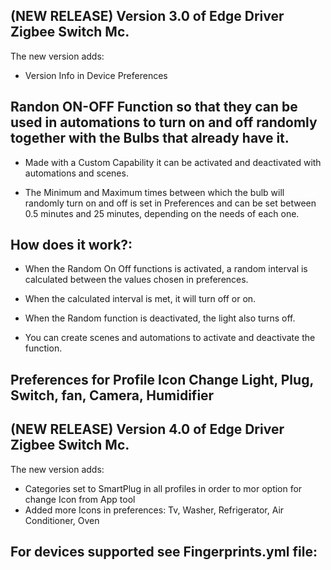 ## (NEW RELEASE) Version 3.0 of Edge Driver Zigbee Switch Mc.

The new version adds:

- Version Info in Device Preferences

## Randon ON-OFF Function so that they can be used in automations to turn on and off randomly together with the Bulbs that already have it.

- Made with a Custom Capability it can be activated and deactivated with automations and scenes.

- The Minimum and Maximum times between which the bulb will randomly turn on and off is set in Preferences and can be set between 0.5 minutes and 25 minutes, depending on the needs of each one.

## How does it work?:

- When the Random On Off functions is activated, a random interval is calculated between the values ​​chosen in preferences.

- When the calculated interval is met, it will turn off or on.

- When the Random function is deactivated, the light also turns off.

- You can create scenes and automations to activate and deactivate the function.

## Preferences for Profile Icon Change Light, Plug, Switch, fan, Camera, Humidifier

## (NEW RELEASE) Version 4.0 of Edge Driver Zigbee Switch Mc.

The new version adds:

- Categories set to SmartPlug in all profiles in order to mor option for change Icon from App tool
- Added more Icons in preferences: Tv, Washer, Refrigerator, Air Conditioner, Oven

## For devices supported see Fingerprints.yml file: